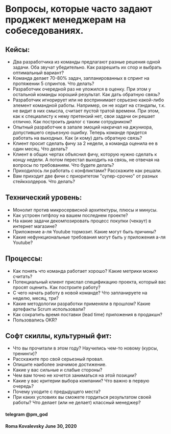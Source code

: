 
# Вопросы, которые часто задают проджект менеджерам на собеседованиях.


## Кейсы:
 - Два разработчика из команды предлагают разные решения одной задачи. Оба звучат убедительно. Как разрешить их спор и выбрать оптимальный вариант? 
 - Команда делает 70-80% задач, запланированных в спринт на протяжении 5 спринтов. Что делать?
 - Разработчик очередной раз не уложился в оценку. При этом у остальной команды хороший результат. Как дать обратную связь? 
 - Разработчик игнорирует или не воспринимает серьезно какой-либо элемент командной работы. Например, он не ходит на стэндапы, т.к. не видит в них смысла, считает пустой тратой времени. При этом, как к специалисту к нему претензий нет, свои задачи он решает отлично. Как построить диалог с таким сотрудником?
 - Опытный разработчик в запале эмоций накричал на джуниора, допустившего серьезную ошибку. Теперь команде придется работать на выходных. Как (и кому) дать обратную связь?
 - Клиент просит сделать фичу за 2 недели, а команда оценила ее в один месяц. Что делать?
 - Клиент в общих чертах объяснил фичу, которую нужно сделать к концу недели. А потом перестал выходить на связь, не отвечая на вопросы по требованиям. Что будете делать?
 - Приходилось ли работать с конфликтами? Расскажите как решали.
 - Вам приходит две фичи с приоритетом "супер-срочно" от разных стейкхолдеров. Что делать?


## Технический уровень:
 - Монолит против микросервисной архитектуры, плюсы и минусы.
 - Как устроен гитфлоу на вашем последнем проекте?
 - На какие задачи декомпозировать процесс покупки (чекаут) в интернет магазине?
 - Приложение а-ля Youtube тормозит. Какие могут быть причины?
 - Какие нефункциональные требования могут быть у приложения а-ля Youtube?


## Процессы:
 - Как понять что команда работает хорошо? Какие метрики можно считать?
 - Потенциальный клиент прислал спецификацию проекта, который вас просят оценить. Как построите работу?
 - С чего начать работу в новой команде? Что запланируете на неделю, месяц, три?
 - Какие методологии разработки применяли в прошлом? Какие артефакты Scrum использовали?
 - Как сократить время поставки (lead time) приложения в продакшн?
 - Пользовались OKR?

## Софт скиллы, культурный фит:
 - Что вы прочитали в этом году? Научились чем-то новому (курсы, тренинги)?
 - Расскажите про свой серьезный провал.
 - Опишите наиболее значимое достижение.
 - Какие у вас сильные и слабые стороны?
 - Чем вам точно не хочется заниматься на этой позиции?
 - Какие у вас критерии выбора компании? Что важно в первую очередь?
 - Почему уходите с предыдущего места?
 - При каких условиях вы сможете гордиться результатом своей работы? Что делает (или не делает) классный менеджер? 


#### telegram @pm_god
#### Roma Kovalevsky June 30, 2020
